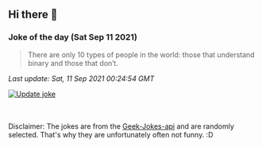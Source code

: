 ## Hi there 👋

### Joke of the day (Sat Sep 11 2021)
<!-- joke -->
>There are only 10 types of people in the world: those that understand binary and those that don’t.
<!-- /joke -->

*Last update: Sat, 11 Sep 2021 00:24:54 GMT*

[![Update joke](https://github.com/nclskfm/nclskfm/actions/workflows/joke.yml/badge.svg)](https://github.com/nclskfm/nclskfm/actions/workflows/joke.yml)

<br><br>
Disclaimer: The jokes are from the [Geek-Jokes-api](https://github.com/sameerkumar18/geek-joke-api) and are randomly selected. That's why they are unfortunately often not funny. :D
